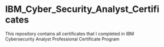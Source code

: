 # IBM_Cyber_Security_Analyst_Certificates
This repository contains all certificates that I completed in IBM Cybersecurity Analyst Professional Certificate Program
